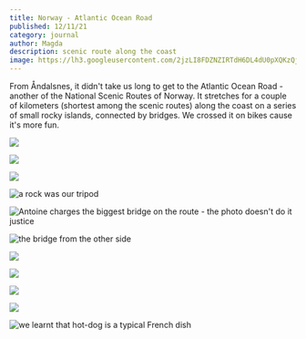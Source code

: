 ```yaml
---
title: Norway - Atlantic Ocean Road
published: 12/11/21
category: journal
author: Magda
description: scenic route along the coast
image: https://lh3.googleusercontent.com/2jzLI8FDZNZIRTdH6DL4dU0pXQKzQjrVqmDjrnptZCOzJH5YEGanxfkP6nx-2xZelTTeCkc2RMwV7GOvva8MIf5C_gMQHaqyZpCFkWQXa7WVRwtoXdVWwiiJH9ihDDBhXHKfOR7RznzjbLL3C6G9s_k80Fl9xNqWGKXm8c_xIuiCJInnwlWya56OeSXxlq3cNwFck18EEp8JdmC-1DZ_k5Z9t6MorEfUwlaH54hzK1-Mlq15ei0Q8aNfRNN0uJxKG_EHkZv3by2yQPsAIwflYLkQv8ASycSmgvvGYVahceOWqAAGUJE7-56v7zREficqb1LbxV5sCLWZ5rHXBXYwwMk3tapLP-QrEjAJoluKGCZQ6MujjIUO-Vxuc6c-BVK5-94jvJgA4XG-D_8zlyjTm-1Ub17P7Yx3uEwW4flSA5tHN2CRsi-ib_cxEdV95NH0OjviWoQ5fdG9BKnmWBnbLQuhLri-P40E-BvEMToKgIaRy_50QppSoA1p2sxSNBvL2v8vnBx6Jf62Duna2zu4GoZIaVevFeqCYyxNn5DURL3ShpFHueS0Csx9qqowD5embr0iigoOg96q58P_JdQKKHdUn6s9QJHVnT3QtDEFUgXkZbBHezd3SjUokvuLy3wb1mf7xmBpFWIRvORZZD88lBewuMFPBcDTd-FVG8wB6eTAhJvL6f2uHjScPALNdkmxXnFr6fr2S0JPc1NCLZcu0V7_35cLWSLI5E1wDl7xs6my2QgXzrHCW1BwbtdY1lNu75AK5pgbZJxZvAtf=w6000-h4000-no
---
```


From Åndalsnes, it didn't take us long to get to the Atlantic Ocean Road - another of the National Scenic Routes of Norway. It stretches for a couple of kilometers (shortest among the scenic routes) along the coast on a series of small rocky islands, connected by bridges. We crossed it on bikes cause it's more fun.

![](https://lh3.googleusercontent.com/OUnSj4OSJuxQanzBqppqymtmWSMo-Y7jy5dKyvLz7xyAtmJgCryQYWHjsRbO8IwFzYpHOI6emtWzlMxgH5zt07jhCGXeIA6jJo3c3cXMz-EabtSrBQOUbhTyWX6pHWNXf_vV7Qhy9U6QxKKhaeTCqbgoTl2fkI8xuFV0UpjzD3UaTfO3gOj0NOcrMv2mfWEUPq2CVTWaOL-hn862NtTpYgnuFKxmrK2WlPRDovcWQn-r4oT-EQ3tVx4BAyw_svOELE6jcMrxZZ6xkZgAYy8NM_YlUMIC-M8Tsfq3q2MCqF0bJ1JE-q0fpJxu9sICI50yFAkq6xLx1H3CbZ6diJGdNkQPSSN7hNYGoo5Zfb3AOatufD15DRi_Tw0Hswhi0-eKAjRRVw3K6y-dqHD92_pj44Iag_KRqHcDV4WoOYVn02D5aLu0ryR4cZQ98FjOBHtZao9bVWCd0MFdUr0lde7AGgcr0Y7yCaW58OoPTCQ0_9lx0hFkYSvqlLUpAsNewyXTczhipIJ6OchRomdc0AhgAXjHk9lXVtKuqzfKyy1aeWl3IrOQ817Q2H-SjpcpmZq3RSlEZZbA0-8tn_jpshMrOkUPcVKo3v3AEje2oTi7Ub68J4ckRYSm9EERE_4I4DTYXdR5BQzq2F2K3N73ZT5YOqDdzph2XIsBHWEehbo2eufPgw5R9PJET7NfNB6jEFr2y4oA0qdnOvCweEbKioAB2AjTm2CI2pDEOee_km0ByohG0ct5fQi-wdSauajwRorRZaVSE3Hp0GQyCG4Q=w6000-h4000-no)

![](https://lh3.googleusercontent.com/ON4Nvd4GYvGJyDhrVLt-KVew1unqmUL1L3Lo8SP7HPPCiNoj74NN9hhyKHKVphYVgsAucLlQhOwOy6tHNe51mVe8zu_lr1zfOHxv7GIl9ht69epbR_BjsaTDptIcQahlno4AwGbEbDaESOpBRZD8LtJ9ZPVsqARjfTHdmZxdPdui49aVafXGEzlzo76QrPto6iIw_s11XsHgMczqNYAuLz0ujo50ZAJFDd-e4TUyqdxx6ZYiDuItpf3Kq0b65K8isxCIiK0eBZvAleNZXYU6NN8tsd0qZmnpAz4Hr0JG-3xVDvkd4WDxpyfuNWcIX3YaSe1k0fHaqQByhNZTtkEY13Csd6bLgFNjCb9dn4RRfsBb5BAS28c26P4jsuCmatGrLIbtnjJvpr3NKDNTIRXOEmmDZ0IVtBDwtAoXZ7PD7wcbNTPezS13YRpjY4e8yGRGeeFtk5XL4lm3aN0SLhDUGywSV-pWjhJstBFFwfLJ1Sy_i4AFkYfqG_wOF5ooLSjuc67uhhdCyMUy_G-xlnc5982TIaxGR6lEnKLGJGB0p2WD05GXQkVFIZ56do6tLdDAsyon8rgc4g0hnHy8ub09ct9h-SLJ6xMtkhPtbPxCJUxYZFmzXGJhIbl82rlfGgoRCbtvZDZIBPj1-ZZ0815LmRSSwvhSV1-6uWr-buiviEonf_5gHQq2CM3CjNRhlAzVdE72uN0wR06kIivLG-BcUO67A2hy4hzmK177Xl8D1s_jAxK4YO1lv1SR01ZGqA8WxbAtO7csK2t0iY_L=w6000-h4000-no)

![](https://lh3.googleusercontent.com/PvBuLuxD6ybIXOOMYDnu558XAkbgmlC84x3USZ8yTjVpoS8KC-J93Ed2ptU1AU7PnzqtY-6Q4kB7FXfYkkHrxee9drNINtRgi3l6_B_idJUadaaTjA2v26NvrDfzxbsRjvQWyDa0e8Z7CART7Nyz04hWjIj59VDSl3oBJSe9r8rzsfF-bbCCJWtWitIUTLNwOL8nn-QO554NSlCT5TVKTKVT8fiNIxiwF6udZQV-bI2EHDSRbUMcYayWFxyLD7VYv6Dg24Iq31FbklulAajSmRnCdJ5N6ToRBLaQ1wLAw6T14XnElxnRYecvKb4zD8FT6mddL6XS8yEJ9-nmiJfW1pA7pZZfVzlu_ylRWKkKQ6USM8UqkYcG4qQIdUZ_6YTcQYoOsG9_vNCb8kVw2J8sGSDPUDgUGabZ6z5GA-1_ulPvkDK3nIutaxx_1l8oFlHWY-MliiAvTct_xINye7fGAApP9r-qh45SPUPrNrESd5GeCC83zLUSQ_K75UhlH9RwhdFUJoOlzwFaTLNpOFc8aJsusGqMGuoze3YpbP3lBzuWokhxJB5zUbFbUe9TToNi7Il8nzTiPqB8goB9_s7NYuusJGdgWlfbcVC1_zMcFMpF61Ct7pS76X0LPBMyThVGlIIyUCxt__euAEJg7qAzYCl6e4xO6pZF43HestKVMucQbcT-HYvsVGamTmz0CSVMx9XpEWP-Jjljkz3aJFB6eXnCZ9Dn-gAuDfPjujkd1TgtMtGKQ-o8zMKCkh8c1mDIMhAPS_pY6Vo8-8p4=w6000-h4000-no)

![a rock was our tripod](https://lh3.googleusercontent.com/wOFuyjbQskseQjZyks149dxZOX4XXjf-NSAZU0V9DSHIQG370INoZEIDv6xBq_cFzPl6PxLMWSUOCGJdgtUPZ70xQ9pmQ6NR-MpjfFYmao5MUgtRKfHzBK7gQpz3VunkHs5gwz5lP6_zyf8lYZUc_fNoDCqk6Qj5Oki-8uWe4p23rz9sT8vPkB99rmtWAnT7uhwz8JwoCxG8L5PxJpj1ZNWz0m8UMT2y5LrbyxKze94TgwNf_0YpShH2IHevh9GrYrT4wP2q3IAr8z8JYAOiVLeqdw_X-TAZhffAfYb3ou71lPPA61DhpuDJXTvuHWLCWrAcnsXy3G7MfM0R_CN1ikBDlddt18JjrjWmRw9aUVzJwri2CEWW_1Miah5ziVBAWLsh1iH97O0D_NYTEdf9nbK2erIv6JQI10riRG8s2JVyGumyXj8Vh-84vVuEE8mYhVv9Qj9i8ohO9Csqus5BHgeY-qxslqOxwNozMWFigWIl7tPHw_X87F1wziOoUHqeF7xDlmP4Dqiu9YWOc8ip2cNt3LSLrtfgDBo3jexSJ7XUCxUvZxLS6YLbftAe4vWfz0Zaa5fZf92M1sqEmCftpWfCB1qo0CVEeg4CdB2pVMzhdCZ_qFjQ1vnbLh2xy7BY0dS3U-cED2j7zdt3Q4C4lQEpdLR4Wh6awu6EG-WwuhnG68jIi3M2S3ZChD4x5y-ISOvlFuO9XP_Qxc4wbYXZO7hXS6qljLJL47rnLAUxHhWHvQiKquo2NqfcsUTEPozDAgMHh3V_emDWTFet=w6000-h4000-no)

![Antoine charges the biggest bridge on the route - the photo doesn't do it justice](https://lh3.googleusercontent.com/Z01avdeoo2DrFEI5QdtnKSEFi1N6SESlVKQwJxH4XCYlXGC2C2JEOocw4UkPrkOFfwVKm7WDxe1qEo5GB_HHUwroh-G0tkg07rXPj9hHgdX7MQH4qkifKqB8MYSPcx4JfJOU5ILlImrYLU-tNctPRZSpZKA6oNUUpWQ9Wy6Rjic3o-EpYGOhx3PNZBVmjsTUAW-HvPk_HvUm0RDkKEn9zBJMK8fZ_CUwohxW_K2CmyQzCp29nvd4gKI1RngaowIqf2E95KZuYq56I7ZfkJsWih7ROtxEzxUZoGA2d49dG6lLWoHA8kUaRkXMRpEFZc9tRneIUZ-ymKCglGY8EJermIS-arrYO5bEt7knBr_CSxXfa4Bc46yxNOhZe_zvB5nBLobUADpIVcavIY4fhQCy8EeKIDhXijOw5zBVfmP4yV8vqToSUYTZ3xlchoyEa-Txl5gHOHFRvuPpD1xYs9Zt7lz9IBLgdJQCzPvZXSF_6iHqfBUEFUP4JxkQGi3_JcavoTqvjDbI4-XaU6Om5jDdrg37UK5SKtR7eN4mgLLMe6hlG2C3_TzVjR43IAuft5D6VdEIkdZg_LWWxfV4fV6TKjpkp159j8sd4Fx5iek4rjtqcLBlQfVL69J7wEUqPBWLmB9sukLd7BKUNj5S6wqv0XBlAObdjQlGgOZsJ6jZzCRKF6NtD8LEgRmUpK3C7QjaW8MGNa-h9L2DbE_P4avP9ChWd3V1TGX6WRWAvH2LST_uCjS0vgPEnUtjGNXlCsWzFHyn5ox6tcA5Eq5G=w6000-h4000-no)

![the bridge from the other side](https://lh3.googleusercontent.com/YcxaKrmwtM1RJz1lqEkHFtMmXg6UmGSuvghZc6vaHU5bedCWxPxhhIfXeuu1UhhxN90IjQ7KZ5ICBWBMEL28WwmKe9ExLdSF1VVUFJ01UF1oZsRg3NmG8OEi9cjx1hHt8P7n4T83ry6k3M_lnvD0nsVCrfs8Z1HTNySvHk7blqqfDezHddrsZ-5SC4Vi68JxturcRvwEcEFQQAc-gmUxfurnyDvXCM3xHYk8Wsus-4njqJGCHB-LpmNCZlyGxUgNqWipGc7lflEmOXg_uI1CHz3e-BXPM0ZvzZw-CKkkEZaS7xFcGNZ63FPat0g1OOyZ25nW5MOzxHNrU0UjQYQdRet7P6C5_QCWumuKW44ZnXCdTU0rFlSfqN6ZoXYZB-kBNkQ7wuluWJ7UtcOEbR9sJaPRC1IK3J3JsveibkuKzutGQap0RqXg9MRDV7vIIRy-Ipx2yXV3H2fTxGofJYxxGisxCupCr4NvjFdNgWTUeWZkF3s8Ij9XAXCLhvtudu4TuiZRvGzjENSjwqx8Aas3DH7LwcWhiykYCrmgE2N9vdl478oFfgRGmF8FdaAfbsz8kpgJDFKREEQ89z1_ep5qyOh4LFeeiG27NB567DjuSBryJi4WP-4b71JRdncSZhdRFOebPviiZewJKiSIggM66r1G1t0B_anBzQfUI9iU9CyJoQIHxNUudOiBHA3TJPmMF_Gv5n1bIrAsU1uU8q_rpa-ewZYiH6QuVe8ePsiuZVT1NQcBrExawoNe71uSAtmEsVurA_fFm2SKlXcy=w6000-h4000-no)

![](https://lh3.googleusercontent.com/2jzLI8FDZNZIRTdH6DL4dU0pXQKzQjrVqmDjrnptZCOzJH5YEGanxfkP6nx-2xZelTTeCkc2RMwV7GOvva8MIf5C_gMQHaqyZpCFkWQXa7WVRwtoXdVWwiiJH9ihDDBhXHKfOR7RznzjbLL3C6G9s_k80Fl9xNqWGKXm8c_xIuiCJInnwlWya56OeSXxlq3cNwFck18EEp8JdmC-1DZ_k5Z9t6MorEfUwlaH54hzK1-Mlq15ei0Q8aNfRNN0uJxKG_EHkZv3by2yQPsAIwflYLkQv8ASycSmgvvGYVahceOWqAAGUJE7-56v7zREficqb1LbxV5sCLWZ5rHXBXYwwMk3tapLP-QrEjAJoluKGCZQ6MujjIUO-Vxuc6c-BVK5-94jvJgA4XG-D_8zlyjTm-1Ub17P7Yx3uEwW4flSA5tHN2CRsi-ib_cxEdV95NH0OjviWoQ5fdG9BKnmWBnbLQuhLri-P40E-BvEMToKgIaRy_50QppSoA1p2sxSNBvL2v8vnBx6Jf62Duna2zu4GoZIaVevFeqCYyxNn5DURL3ShpFHueS0Csx9qqowD5embr0iigoOg96q58P_JdQKKHdUn6s9QJHVnT3QtDEFUgXkZbBHezd3SjUokvuLy3wb1mf7xmBpFWIRvORZZD88lBewuMFPBcDTd-FVG8wB6eTAhJvL6f2uHjScPALNdkmxXnFr6fr2S0JPc1NCLZcu0V7_35cLWSLI5E1wDl7xs6my2QgXzrHCW1BwbtdY1lNu75AK5pgbZJxZvAtf=w6000-h4000-no)

![](https://lh3.googleusercontent.com/dP0s4IHBC3IDRxpld1_-5Cw9-ltWAJ2Lx0gzkYzzdg71HISOqmq3GVl5u609QLNcQrk_eAFQBHFVtu6PT1wh4btiKvDrJwRPUgvZbUarVMGYxRlRVB2mp31DGEv0ITQWl7Ocq2QvwZp8uDVgXFtccpj7BrsEQNAarHhR8xT5UD-X9P2ZZw-Kny5oN3ULm7EJ5t_Tpca4Wq2U2KTuhKng8vQ7KRDyRkrC17sMF_I7lXb-O0nClo9jqwnaTxjY92a59noqR90BMBPf1wtdFum_KAOCcJ7sAO1JpefyUI4VToQl8yEM5myEWtcyehBZpJUzJnSYpMZBl5PjW_tqF4h_EUU-swR-di_R-LB6NDUecp4aCSOLMIuLeByBEYcAnr4nr5fjiw9_Ixj46GR-FgMSpNDW2WTf2YHlPDaPVva-Vye_TmnsFM3W1j3ZaoG8ie_Hw9nhjpSeLENZtV5sPF8qrLBQJ24atEetWDw9XER0K0KXxg79AmgYWJh1FoDbYaDmbA4KD9zw6Wzyr9JF_-F5BkzhslaaPy29H5KCFk1zKtRXWBNDR2XvSSitUsfu7_t2FHSk7B5LgQQH6_4VWGDWCiR92mswwe3NFL6S0P5klXoV_TTKcTnVJ4c90Hhs0bNed6SEjflM-nfpefk2qUupMoPMcaxzAGUSK9k0UAffDLs12x4SdfEnKlf2wlMycgVsX4erPtplWTTcDYYdZjZOUY2Ytdm_hS-8lU8XwZHOeOCQmpzzBm2EDxDyl36v1vuGHH9SWUqB8TgywAQ2=w6000-h4000-no)

![](https://lh3.googleusercontent.com/xzi33l6n-0jT_aZqbO1EdmviQzjwjp3qcLOW0R30W_SazxDQ6QGwcz9HS8r7HBie3w_mgmXo-B_OskHn2FK7G_443PzKvPppD5N8AHkPGkklo8o74p7lwqmafAk_YsyuYx8zXFVgdKt10e98u502EXyq1Yfya3Hm8aglVJduIA06bZU1KmyQzpc7nS024Phyfh8T5NGQHZWHlcRqXjmjnTkgzUd4YA4yx5-3GD85XtfjngRW9a4-79_aWdVHcRyUb6KMO4XRf44ZVmefNK3ZF5RBryePZj7zrCvtqTaD_3zlBR0GlSAW-6crdmik-KfgFyT1vFRMSAWuJFje4t_9zfaOqh8TlEY1Mr6BApriHqRIAO3Hlmd1kYjSiJiQEM2xmvUb0fKHqfCZ7a_lQPftg1vhM3rNcVguxGGDi2ORdTyQ0RXv50PrQhtq1IJ8q8ArRBB2GT9NeePqWNZ87Z30vNlMTS7stHB6C9JlZbjB9yPQO0OTUQt93vveHk4j24g4ruuBTfgkZ0CY1ZQaD19tRcqjcbDhFEuRg8XcMJMYF23WUkMn_5xnZBBscQTfV-Q4GfoaPjtGM_I0-feQs_2EvSEa7HixdiOzbyUSiaNufJ4xgkxTOugf19VNuiMyHwXZHonbrrzEyRGoWtPguHPiWOKWjzWMMeIbICX_BRPO3Dud3wTe_Hl21ft7t3WS-b_vQzE4L7bZYw4ycYz6LGw_AcfgH0EKQ3Lhh1ffbBgD4rUKQvDP-vwmZleaNdx_92mLdPwbv3jb3fTVF7jN=w6000-h4000-no)

![](https://lh3.googleusercontent.com/TjIKEYDfMaArdT3woflwPhpXkGRgwvkldk1i2TsKWx9VpVl8Yl0zipxF3kFfbdt8DT0DSDTBa0c7OwUVrSpjmIhqHKUTpkPQPTdl8P5Yjhus-1YNFbNywOrmGr89va659A2ukHqkk3F5YzFQUpguuYbdKWPAmGLjswEZm_BeEHgmWhF3FeipP0LhpqUGil-Sw7NeMmR3ufVnOq38sBp40pDFwINLc4cgBt5CUC_XbBpRyQ3_3eS4yLjVtpDcJq3Ow-OgT5N2bPNjrutY8jvZf3FqUiFaof0bWVW0aOukm1iyePiqnZSCHvRRZHYew3kyFBXCDvUWrSuERTQg4pmc-VZEDANhCJbIdzlKj0Wry_j68JpSbNS279drV2TPSIgF6PjI5H7zE1okdWI_Y2zBl5AqQzUjYU24BqQwciXabHFggmE5V_oveKf4qXmGEJFb7EE9ODyvy07Vxj5CIeyn5eKwLO-LHJMkrXL9i7abwZHkhOEdIx2QEwkeOCsGpQ4IkEjRTvfk-e36IChvEn73HK7KtDPdEAiDiQ34KdZl3JKpbcWLyCF7uw5nurqU7C2bKKCmG_gDjNJCySCcU8tWOF7snu5_NqwhOATDzF5U87K8lNytHbJ3kHH-jy2Sxyr-gp7ReWhzUGDWXY0vKWshi2d8P8BEGPDFGt2cDOpRMmEzbZ6MW1r58DefLaA2xMmsLmfkZJ4JSq_QXvekpDLHMaVpJY3hsIwlRUQzq_ESp6X4C3kKqTjGctO2zEdigxUAGVXyZMNzr4tHr5gq=w6000-h4000-no)

![we learnt that hot-dog is a typical French dish](https://lh3.googleusercontent.com/eui4n5uz5TuVEs7eWDGVwP21Kg_c-w0aCr_xHfI1i4mXqMfuHrcA2cSMI4z4TuPtkleXp0QhMvpGMiVxkdTTdM0SQaRNNylU3coEWLLIjx7InlkqXFF5PGsFuzayVkzC9FONs_E5yEEjyYmvQGWAWfeYaOV-I4V5_MM-LCFvSFgaO7g9jRYul6tnFRi1LZL8YzNhZelV3xyRxAo0v91PbuNuDMpr2REmP2LBMenksFhtisSOql6BMIm-WDeFU_szBIdECOblrXjrkAQhmzcLSqu6jvsBg_6iGmI2Vp7_LhXVwsMFhJYGCTj6tas-6fR76Z_H0Y8i389CupFlB4DVdBjF_FjCsn6qYA6w_Rbi9TshqX5lR3XM8_yWlYReg1BdGtKj1MzeMX0iWJGgQbdinfQJoyfgvt20iV5ipW1lUE0qXmPRL2UILrGiVYlUaUYyFlhoa6691SJpHEYem4LkNXNaC67337OrZWiDpcpVdfpPFFPLvABM1rvnRpclHjtqa5Jmuxe3U1Q8n_1QdbOhzVW5S9XryKpwrcdSex8MmHzTMl3VAYvNxgiHVGPwCGoXL9UGa4XwdoYRqvWDhgyIkhbDyvLthDV2VnAn5D6FFGbCrHPc9G8NoaFQf4YhObtb8SH0ZVoyzccuAQj8WYmn8D7rAX8phVm7hUAG4kqTcpGvdJLWuz3Khc5eYujzoW33XuyeGl65LYivSyL0v10CXL82G0bfKCF6Lm4MdlZSZ8FzE1S48UAoe90GjOpctO8bhb7uYaPn6izaCHQ1=w6000-h4000-no)

